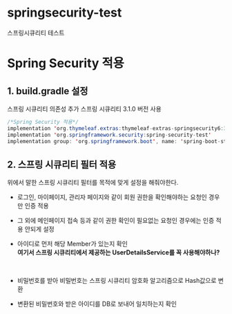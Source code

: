 # springsecurity-test
스프링시큐리티 테스트

# Spring Security 적용

## 1. build.gradle 설정

스프링 시큐리티 의존성 추가
스프링 시큐리티 3.1.0 버전 사용


```java
/*Spring Security 적용*/
implementation 'org.thymeleaf.extras:thymeleaf-extras-springsecurity6:3.1.1.RELEASE'
implementation 'org.springframework.security:spring-security-test'
implementation group: 'org.springframework.boot', name: 'spring-boot-starter-security', version: '3.1.0'
```

## 2. 스프링 시큐리티 필터 적용

위에서 말한 스프링 시큐리티 필터를 목적에 맞게 설정을 해줘야한다.
- 로그인, 마이페이지, 관리자 페이지와 같이 회원 권한을 확인해야하는 요청인 경우만 인증 적용
- 그 외에 메인페이지 접속 등과 같이 권한 확인이 필요없는 요청인 경우에는 인증 적용 안되게 설정
- 아이디로 먼저 해당 Member가 있는지 확인 <br>
  **여기서 스프링 시큐리티에서 제공하는 UserDetailsService를 꼭 사용해야하나?**
  
  <br>
- 비밀번호를 받아 비밀번호는 스프링 시큐리티 암호화 알고리즘으로 Hash값으로 변환
- 변환된 비밀번호와 받은 아이디를 DB로 보내어 일치하는지 확인
